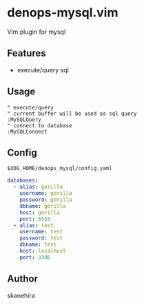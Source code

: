 # denops-mysql.vim
Vim plugin for mysql

## Features
- execute/query sql

## Usage
```vim
" execute/query
" current buffer will be used as sql query
:MySQLQuery
" connect to database
:MySQLConnect
```

## Config
`$XDG_HOME/denops_mysql/config.yaml`

```yaml
databases:
  - alias: gorilla
    username: gorilla
    password: gorilla
    dbname: gorilla
    host: gorilla
    port: 5555
  - alias: test
    username: test
    password: test
    dbname: test
    host: localhost
    port: 3306
```

## Author
skanehira
